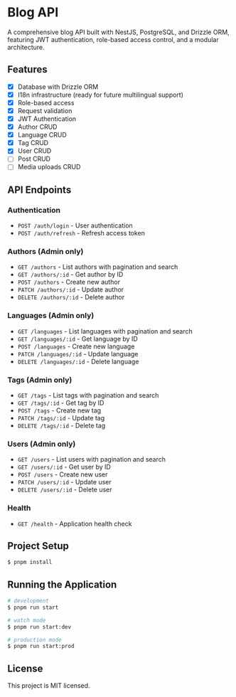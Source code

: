 # Blog API

A comprehensive blog API built with NestJS, PostgreSQL, and Drizzle ORM, featuring JWT authentication, role-based access control, and a modular architecture.

## Features

- [x] Database with Drizzle ORM
- [x] I18n infrastructure (ready for future multilingual support)
- [x] Role-based access
- [x] Request validation
- [x] JWT Authentication
- [x] Author CRUD
- [x] Language CRUD
- [x] Tag CRUD
- [x] User CRUD
- [ ] Post CRUD
- [ ] Media uploads CRUD

## API Endpoints

### Authentication

- `POST /auth/login` - User authentication
- `POST /auth/refresh` - Refresh access token

### Authors (Admin only)

- `GET /authors` - List authors with pagination and search
- `GET /authors/:id` - Get author by ID
- `POST /authors` - Create new author
- `PATCH /authors/:id` - Update author
- `DELETE /authors/:id` - Delete author

### Languages (Admin only)

- `GET /languages` - List languages with pagination and search
- `GET /languages/:id` - Get language by ID
- `POST /languages` - Create new language
- `PATCH /languages/:id` - Update language
- `DELETE /languages/:id` - Delete language

### Tags (Admin only)

- `GET /tags` - List tags with pagination and search
- `GET /tags/:id` - Get tag by ID
- `POST /tags` - Create new tag
- `PATCH /tags/:id` - Update tag
- `DELETE /tags/:id` - Delete tag

### Users (Admin only)

- `GET /users` - List users with pagination and search
- `GET /users/:id` - Get user by ID
- `POST /users` - Create new user
- `PATCH /users/:id` - Update user
- `DELETE /users/:id` - Delete user

### Health

- `GET /health` - Application health check

## Project Setup

```bash
$ pnpm install
```

## Running the Application

```bash
# development
$ pnpm run start

# watch mode
$ pnpm run start:dev

# production mode
$ pnpm run start:prod
```

## License

This project is MIT licensed.
